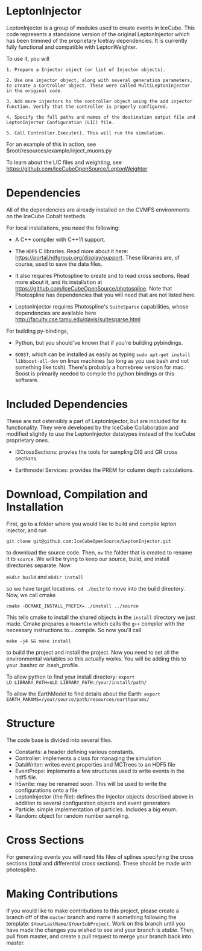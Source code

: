 # LeptonInjector

LeptonInjector is a group of modules used to create events in IceCube. This code represents a standalone version of the original LeptonInjector which has been trimmed of the proprietary Icetray dependencies. It is currently fully functional and compatible with LeptonWeighter. 

To use it, you will

    1. Prepare a Injector object (or list of Injector objects).

    2. Use one injector object, along with several generation parameters, to create a Controller object. These were called MultiLeptonInjector in the original code. 

    3. Add more injectors to the controller object using the add injector function. Verify that the controller is properly configured.
    
    4. Specify the full paths and names of the destination output file and LeptonInjector Configuration (LIC) file.

    5. Call Controller.Execute(). This will run the simulation. 

For an example of this in action, see $root/resources/example/inject_muons.py

To learn about the LIC files and weighting, see https://github.com/IceCubeOpenSource/LeptonWeighter

# Dependencies

All of the dependencies are already installed on the CVMFS environments on the IceCube Cobalt testbeds. 

For local installations, you need the following:

* A C++ compiler with C++11 support.

* The `HDF5` C libraries. Read more about it here: https://portal.hdfgroup.org/display/support. These libraries are, of course, used to save the data files. 

* It also requires Photospline to create and to read cross sections. Read more about it, and its installation at https://github.com/IceCubeOpenSource/photospline. Note that Photospline has dependencies that you will need that are not listed here. 

* LeptonInjector requires Photospline's `SuiteSparse` capabilities, whose dependencies are available here http://faculty.cse.tamu.edu/davis/suitesparse.html

For building py-bindings, 

* Python, but you should've known that if you're building pybindings. 

* `BOOST`, which can be installed as easily as typing `sudo apt-get install libboost-all-dev` on linux machines (so long as you use bash and not something like tcsh). There's probably a homebrew version for mac. Boost is primarily needed to compile the python bindings or this software. 


# Included Dependencies

These are not ostensibly a part of LeptonInjector, but are included for its functionality. They were developed by the IceCube Collaboration and modified slightly to use the LeptonInjector datatypes instead of the IceCube proprietary ones. 

* I3CrossSections: provies the tools for sampling DIS and GR cross sections. 

* Earthmodel Services: provides the PREM for column depth calculations. 

# Download, Compilation and Installation

First, go to a folder where you would like to build and compile lepton injector, and run 

`git clone git@github.com:IceCubeOpenSource/LeptonInjector.git`

to download the source code. Then, `mv` the folder that is created to rename it to `source`. We will be trying to keep our source, build, and install directories separate. Now

`mkdir build` and `mkdir install`

so we have target locations. `cd ./build` to move into the build directory. Now, we call cmake

`cmake -DCMAKE_INSTALL_PREFIX=../install ../source`

This tells cmake to install the shared objects in the `install` directory we just made. Cmake prepares a `Makefile` which calls the `g++` compiler with the necessary instructions to... compile. So now you'll call

`make -j4 && make install`

to build the project and install the project. Now you need to set all the environmental variables so this actually works. You will be adding this to your .bashrc or .bash_profile. 

To allow python to find your install directory: 
`export LD_LIBRARY_PATH=$LD_LIBRARY_PATH:/your/install/path/`

To allow the EarthModel to find details about the Earth:
`export EARTH_PARAMS=/your/source/path/resources/earthparams/`

# Structure
The code base is divided into several files. 
* Constants: a header defining various constants. 
* Controller: implements a class for managing the simulation
* DataWriter: writes event properties and MCTrees to an HDF5 file
* EventProps: implements a few structures used to write events in the hdf5 file. 
* h5write: may be renamed soon. This will be used to write the configurations onto a file
* LeptonInjector (the file): defines the Injector objects described above in addition to several configuration objects and event generators 
* Particle: simple implementation of particles. Includes a big enum. 
* Random: object for random number sampling.

# Cross Sections
For generating events you will need fits files of splines specifying the cross sections (total and differential cross sections). These should be made with photospline. 

# Making Contributions
If you would like to make contributions to this project, please create a branch off of the `master` branch and name it something following the template: `$YourLastName/$YourSubProject`. 
Work on this branch until you have made the changes you wished to see and your branch is _stable._ 
Then, pull from master, and create a pull request to merge your branch back into master. 

